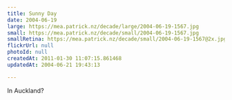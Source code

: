 ```yaml
---
title: Sunny Day
date: 2004-06-19
large: https://mea.patrick.nz/decade/large/2004-06-19-1567.jpg
small: https://mea.patrick.nz/decade/small/2004-06-19-1567.jpg
smallRetina: https://mea.patrick.nz/decade/small/2004-06-19-1567@2x.jpg
flickrUrl: null
photoId: null
createdAt: 2011-01-30 11:07:15.861468
updatedAt: 2004-06-21 19:43:13

---
```

In Auckland?
